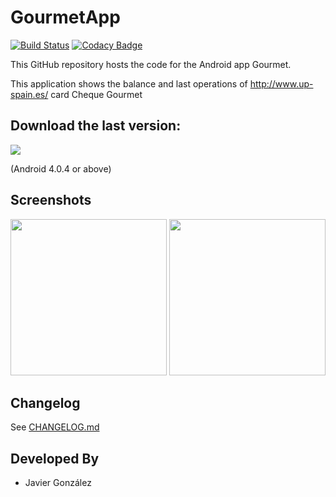 # GourmetApp
[![Build Status](https://travis-ci.org/GourmetApp/GourmetApp-android.svg?branch=develop)](https://travis-ci.org/GourmetApp/GourmetApp-android)
[![Codacy Badge](https://api.codacy.com/project/badge/Grade/03b998425b82462f942016465cf1e3ce)](https://www.codacy.com/app/javierugarte/GourmetApp-android?utm_source=github.com&amp;utm_medium=referral&amp;utm_content=GourmetApp/GourmetApp-android&amp;utm_campaign=Badge_Grade)

This GitHub repository hosts the code for the Android app Gourmet.

This application shows the balance and last operations of http://www.up-spain.es/ card Cheque Gourmet

## Download the last version:
[![](https://img.shields.io/github/release/GourmetApp/GourmetApp-android.svg?label=Last%20version)](http://gourmetapp.github.io/android/)

(Android 4.0.4 or above)

## Screenshots
<img src="https://raw.githubusercontent.com/javierugarte/GourmetApp-android/master/screenshots/login.png" width="250">
<img src="https://raw.githubusercontent.com/javierugarte/GourmetApp-android/master/screenshots/main.png" width="250">

## Changelog

See [CHANGELOG.md](CHANGELOG.md)

## Developed By

* Javier González
